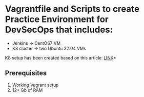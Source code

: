 # Vagrantfile and Scripts to create Practice Environment for DevSecOps that includes: 

* Jenkins -> CentOS7 VM<br>
* K8 cluster -> two Ubuntu 22.04 VMs<br>

K8 setup has been created based on this article: [LINK](https://devopscube.com/kubernetes-cluster-vagrant/)*

## Prerequisites

1. Working Vagrant setup
2. 12+ Gb of RAM
